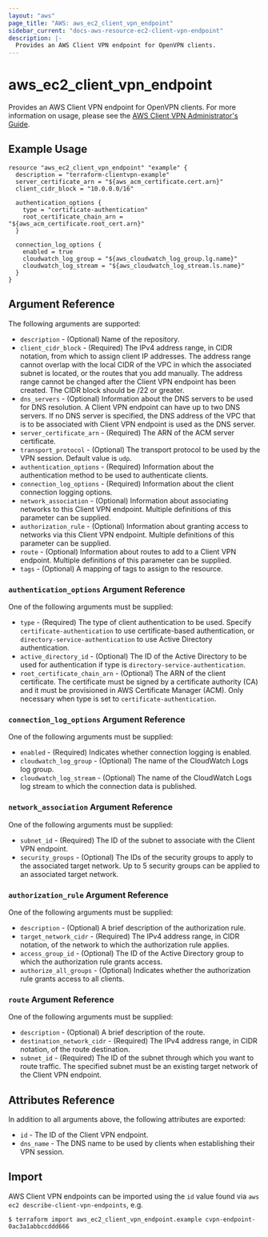 ```yaml
---
layout: "aws"
page_title: "AWS: aws_ec2_client_vpn_endpoint"
sidebar_current: "docs-aws-resource-ec2-client-vpn-endpoint"
description: |-
  Provides an AWS Client VPN endpoint for OpenVPN clients.
---
```


# aws_ec2_client_vpn_endpoint

Provides an AWS Client VPN endpoint for OpenVPN clients. For more information on usage, please see the
[AWS Client VPN Administrator's Guide](https://docs.aws.amazon.com/vpn/latest/clientvpn-admin/what-is.html).

## Example Usage

```hcl
resource "aws_ec2_client_vpn_endpoint" "example" {
  description = "terraform-clientvpn-example"
  server_certificate_arn = "${aws_acm_certificate.cert.arn}"
  client_cidr_block = "10.0.0.0/16"

  authentication_options {
    type = "certificate-authentication"
    root_certificate_chain_arn = "${aws_acm_certificate.root_cert.arn}"
  }

  connection_log_options {
    enabled = true
    cloudwatch_log_group = "${aws_cloudwatch_log_group.lg.name}"
    cloudwatch_log_stream = "${aws_cloudwatch_log_stream.ls.name}"
  }
}
```

## Argument Reference

The following arguments are supported:

* `description` - (Optional) Name of the repository.
* `client_cidr_block` - (Required) The IPv4 address range, in CIDR notation, from which to assign client IP addresses. The address range cannot overlap with the local CIDR of the VPC in which the associated subnet is located, or the routes that you add manually. The address range cannot be changed after the Client VPN endpoint has been created. The CIDR block should be /22 or greater.
* `dns_servers` - (Optional) Information about the DNS servers to be used for DNS resolution. A Client VPN endpoint can have up to two DNS servers. If no DNS server is specified, the DNS address of the VPC that is to be associated with Client VPN endpoint is used as the DNS server.
* `server_certificate_arn` - (Required) The ARN of the ACM server certificate.
* `transport_protocol` - (Optional) The transport protocol to be used by the VPN session. Default value is `udp`.
* `authentication_options` - (Required) Information about the authentication method to be used to authenticate clients.
* `connection_log_options` - (Required) Information about the client connection logging options.
* `network_association` - (Optional) Information about associating networks to this Client VPN endpoint.  Multiple definitions of this parameter can be supplied.
* `authorization_rule` - (Optional) Information about granting access to networks via this Client VPN endpoint.  Multiple definitions of this parameter can be supplied.
* `route` - (Optional)  Information about routes to add to a Client VPN endpoint.  Multiple definitions of this parameter can be supplied.
* `tags` - (Optional) A mapping of tags to assign to the resource.

### `authentication_options` Argument Reference

One of the following arguments must be supplied:

* `type` - (Required) The type of client authentication to be used. Specify `certificate-authentication` to use certificate-based authentication, or `directory-service-authentication` to use Active Directory authentication.
* `active_directory_id` - (Optional) The ID of the Active Directory to be used for authentication if type is `directory-service-authentication`.
* `root_certificate_chain_arn` - (Optional) The ARN of the client certificate. The certificate must be signed by a certificate authority (CA) and it must be provisioned in AWS Certificate Manager (ACM). Only necessary when type is set to `certificate-authentication`.

### `connection_log_options` Argument Reference

One of the following arguments must be supplied:

* `enabled` - (Required) Indicates whether connection logging is enabled.
* `cloudwatch_log_group` - (Optional) The name of the CloudWatch Logs log group.
* `cloudwatch_log_stream` - (Optional) The name of the CloudWatch Logs log stream to which the connection data is published.

### `network_association` Argument Reference

One of the following arguments must be supplied:

* `subnet_id` - (Required) The ID of the subnet to associate with the Client VPN endpoint.
* `security_groups` - (Optional) The IDs of the security groups to apply to the associated target network. Up to 5 security groups can be applied to an associated target network.

### `authorization_rule` Argument Reference

One of the following arguments must be supplied:

* `description` - (Optional) A brief description of the authorization rule.
* `target_network_cidr` - (Required) The IPv4 address range, in CIDR notation, of the network to which the authorization rule applies.
* `access_group_id` - (Optional) The ID of the Active Directory group to which the authorization rule grants access.
* `authorize_all_groups` - (Optional) Indicates whether the authorization rule grants access to all clients.

### `route` Argument Reference

One of the following arguments must be supplied:

* `description` - (Optional) A brief description of the route.
* `destination_network_cidr` - (Required) The IPv4 address range, in CIDR notation, of the route destination.
* `subnet_id` - (Required) The ID of the subnet through which you want to route traffic. The specified subnet must be an existing target network of the Client VPN endpoint.

## Attributes Reference

In addition to all arguments above, the following attributes are exported:

* `id` - The ID of the Client VPN endpoint.
* `dns_name` - The DNS name to be used by clients when establishing their VPN session.

## Import

AWS Client VPN endpoints can be imported using the `id` value found via `aws ec2 describe-client-vpn-endpoints`, e.g.

```
$ terraform import aws_ec2_client_vpn_endpoint.example cvpn-endpoint-0ac3a1abbccddd666
```
